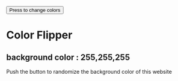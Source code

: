 
<!DOCTYPE html>
<html lang="en" font-family="Comic Neue">
<head>
<link href="https://fonts.googleapis.com/css2?family=Comic+Neue&display=swap" rel="stylesheet">
<title>Color Flipper</title>
<link rel="stylesheet" href="styles.css">
</head>
    <div class="center">
    <button class="button" id="nappi"><v>Press to change colors</v></button>
    </div>  
<body>
    <main>
        <h1 class="groove">Color Flipper</h1>
        <h2>background color : <span class="sivunväri">255,255,255</span></h2>
        <p>Push the button to randomize the background color of this website</p>
    </main>
    <script src="flipper.js"></script>
</body>
</head>
